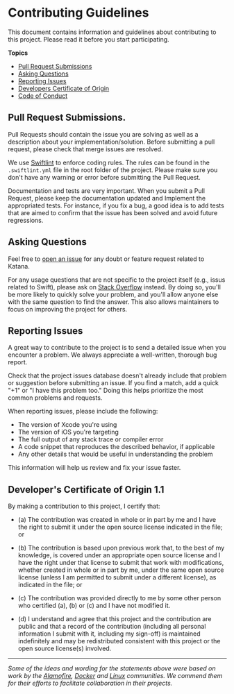 # Contributing Guidelines
This document contains information and guidelines about contributing to this project.
Please read it before you start participating.

**Topics**

* [Pull Request Submissions](#pull-request-submissions)
* [Asking Questions](#asking-questions)
* [Reporting Issues](#reporting-issues)
* [Developers Certificate of Origin](#developers-certificate-of-origin)
* [Code of Conduct](#code-of-conduct)

<a href="#pull-request-submissions"></a>
## Pull Request Submissions.
Pull Requests should contain the issue you are solving as well as a description about your implementation/solution. Before submitting a pull request, please check that merge issues are resolved.

We use [Swiftlint](https://github.com/realm/SwiftLint) to enforce coding rules. The rules can be found in the `.swiftlint.yml` file in the root folder of the project. Please make sure you don't have any warning or error before submitting the Pull Request.

Documentation and tests are very important. When you submit a Pull Request, please keep the documentation updated and Implement the appropriated tests. For instance, if you fix a bug, a good idea is to add tests that are aimed to confirm that the issue has been solved and avoid future regressions.

<a href="#asking-questions"></a>
## Asking Questions
Feel free to [open an issue](https://github.com/BendingSpoons/katana-lib-swift/issues/new) for any doubt or feature request related to Katana.

For any usage questions that are not specific to the project itself (e.g., issus related to Swift), please ask on [Stack Overflow](http://stackoverflow.com/questions/tagged/swift) instead. By doing so, you'll be more likely to quickly solve your problem, and you'll allow anyone else with the same question to find the answer. This also allows maintainers to focus on improving the project for others.

<a href="#reporting-issues"></a>
## Reporting Issues
A great way to contribute to the project
is to send a detailed issue when you encounter a problem.
We always appreciate a well-written, thorough bug report.

Check that the project issues database
doesn't already include that problem or suggestion before submitting an issue.
If you find a match, add a quick "+1" or "I have this problem too."
Doing this helps prioritize the most common problems and requests.

When reporting issues, please include the following:

* The version of Xcode you're using
* The version of iOS you're targeting
* The full output of any stack trace or compiler error
* A code snippet that reproduces the described behavior, if applicable
* Any other details that would be useful in understanding the problem

This information will help us review and fix your issue faster.

<a href="#developers-certificate-of-origin"></a>
## Developer's Certificate of Origin 1.1
By making a contribution to this project, I certify that:

- (a) The contribution was created in whole or in part by me and I
      have the right to submit it under the open source license
      indicated in the file; or

- (b) The contribution is based upon previous work that, to the best
      of my knowledge, is covered under an appropriate open source
      license and I have the right under that license to submit that
      work with modifications, whether created in whole or in part
      by me, under the same open source license (unless I am
      permitted to submit under a different license), as indicated
      in the file; or

- (c) The contribution was provided directly to me by some other
      person who certified (a), (b) or (c) and I have not modified
      it.

- (d) I understand and agree that this project and the contribution
      are public and that a record of the contribution (including all
      personal information I submit with it, including my sign-off) is
      maintained indefinitely and may be redistributed consistent with
      this project or the open source license(s) involved.

---

*Some of the ideas and wording for the statements above were based on work by the [Alamofire](https://github.com/Alamofire/Alamofire/blob/master/CONTRIBUTING.md), [Docker](https://github.com/docker/docker/blob/master/CONTRIBUTING.md) and [Linux](http://elinux.org/Developer_Certificate_Of_Origin) communities. We commend them for their efforts to facilitate collaboration in their projects.*
